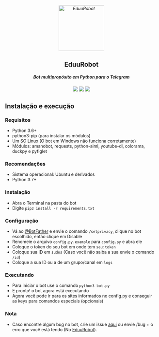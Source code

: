 <h6 align="center">
  <img src="https://i.imgur.com/tosnDbv.png" alt="EduuRobot" height="150px">
  <h2 align="center">EduuRobot</h2>
  <h5 align="center">Bot multipropósito em Python para o Telegram</h5>
</h6>
<h6 align="center">
  <a href="https://t.me/EduuRobot"><img src="https://img.shields.io/badge/Versão-v1.0 rc1-0688CB.svg" /></a>
  <a href="https://t.me/AmanoChat"><img src="https://img.shields.io/badge/Support-Chat-0688CB.svg" /></a>
  <a href="https://t.me/AmanoTeam"><img src="https://img.shields.io/badge/Telegram-Channel-0688CB.svg" /></a>
</h6>

## Instalação e execução

### Requisitos

- Python 3.6+
- python3-pip (para instalar os módulos)
- Um SO Linux (O bot em Windows não funciona corretamente)
- Módulos: amanobot, requests, python-aiml, youtube-dl, colorama, duckpy e pyfiglet

### Recomendações

- Sistema operacional: Ubuntu e derivados
- Python 3.7+

### Instalação

- Abra o Terminal na pasta do bot
- Digite ```pip3 install -r requirements.txt```

### Configuração

- Vá ao [@BotFather](https://t.me/BotFather) e envie o comando `/setprivacy`, clique no bot escolhido, então clique em Disable
- Renomeie o arquivo `config.py.example` para `config.py` e abra ele
- Coloque o token do seu bot em onde tem `seu:token`
- Coloque sua ID em `sudos` (Caso você não saiba a sua envie o comando `/id`)
- Coloque a sua ID ou a de um grupo/canal em `logs`

### Executando

- Para iniciar o bot use o comando ```python3 bot.py```
- E pronto! o bot agora está executando
- Agora você pode ir para os sites informados no config.py e conseguir as keys para comandos especiais (opcionais)

### Nota

- Caso encontre algum bug no bot, crie um issue [aqui](https://github.com/AmanoTeam/EduuRobot/issues) ou envie /bug + o erro que você está tendo (No [EduuRobot](https://t.me/EduuRobot)).

